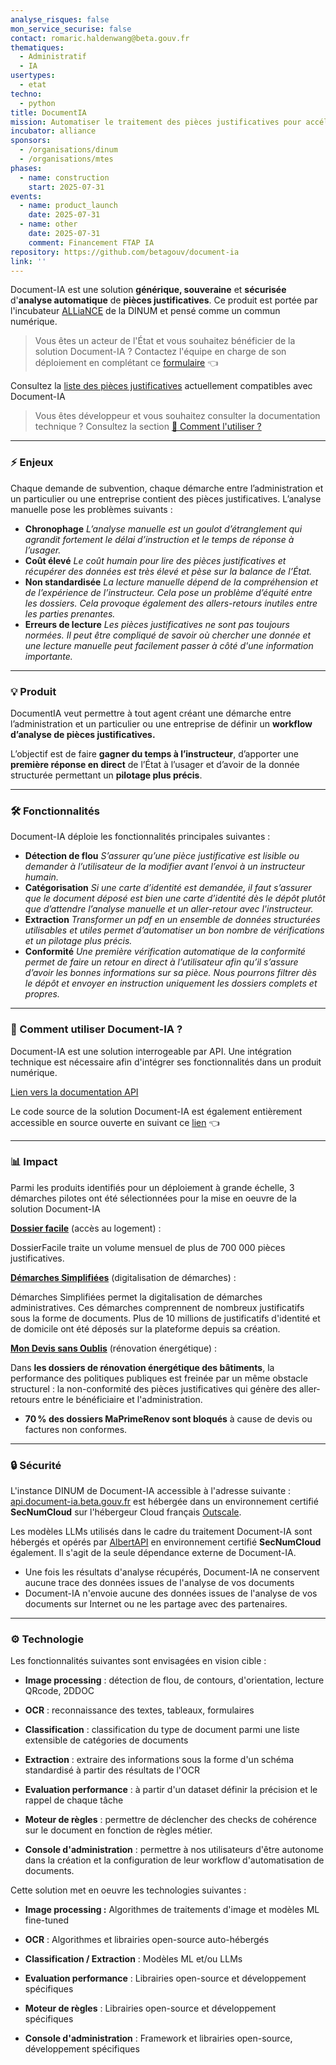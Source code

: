 ```yaml
---
analyse_risques: false
mon_service_securise: false
contact: romaric.haldenwang@beta.gouv.fr
thematiques:
  - Administratif
  - IA
usertypes:
  - etat
techno:
  - python
title: DocumentIA
mission: Automatiser le traitement des pièces justificatives pour accélérer les démarches administratives et éliminer les aller-retours entre les usagers et les instructeurs, en déployant d'abord la solution sur deux démarches pilotes du MTE.
incubator: alliance
sponsors:
  - /organisations/dinum
  - /organisations/mtes
phases:
  - name: construction
    start: 2025-07-31
events:
  - name: product_launch
    date: 2025-07-31
  - name: other
    date: 2025-07-31
    comment: Financement FTAP IA
repository: https://github.com/betagouv/document-ia
link: ''
---
```

Document-IA est une solution **générique, souveraine** et **sécurisée** d'**analyse automatique** de **pièces justificatives**. Ce produit est portée par l'incubateur [ALLiaNCE](https://alliance.numerique.gouv.fr/) de la DINUM et pensé comme un commun numérique.

> Vous êtes un acteur de l'État et vous souhaitez bénéficier de la solution Document-IA ? Contactez l'équipe en charge de son déploiement en complétant ce [formulaire](https://grist.numerique.gouv.fr/o/document-ia/forms/3ovXs271FKtb8P22apK3eB/4) 👈

Consultez la [liste des pièces justificatives](https://github.com/betagouv/document-ia/tree/develop/document-ia-worker/src/document_ia_worker/core/prompt/document_type) actuellement compatibles avec Document-IA

> Vous êtes développeur et vous souhaitez consulter la documentation technique ? Consultez la section [📖 Comment l'utiliser ?](#-comment-lutiliser-)

---

### ⚡️ Enjeux

Chaque demande de subvention, chaque démarche entre l’administration et un particulier ou une entreprise contient des pièces justificatives. 
L’analyse manuelle pose les problèmes suivants : 

- **Chronophage**
*L’analyse manuelle est un goulot d’étranglement qui agrandit fortement le délai d’instruction et le temps de réponse à l’usager.*
- **Coût élevé** 
*Le coût humain pour lire des pièces justificatives et récupérer des données est très élevé et pèse sur la balance de l’État.*
- **Non standardisée**
*La lecture manuelle dépend de la compréhension et de l’expérience de l’instructeur. Cela pose un problème d’équité entre les dossiers. Cela provoque également des allers-retours inutiles entre les parties prenantes.*
- **Erreurs de lecture**
*Les pièces justificatives ne sont pas toujours normées. Il peut être compliqué de savoir où chercher une donnée et une lecture manuelle peut facilement passer à côté d'une information importante.*

---

### 💡 Produit

DocumentIA veut permettre à tout agent créant une démarche entre l’administration et un particulier ou une entreprise de définir un **workflow d’analyse de pièces justificatives.** 

L’objectif est de faire **gagner du temps à l’instructeur**, d’apporter une **première réponse en direct** de l’État à l’usager et d’avoir de la donnée structurée permettant un **pilotage plus précis**.

---

### 🛠️ Fonctionnalités

Document-IA déploie les fonctionnalités principales suivantes :

- **Détection de flou**
*S’assurer qu’une pièce justificative est lisible ou demander à l’utilisateur de la modifier avant l’envoi à un instructeur humain.*
- **Catégorisation**
*Si une carte d’identité est demandée, il faut s’assurer que le document déposé est bien une carte d’identité dès le dépôt plutôt que d’attendre l’analyse manuelle et un aller-retour avec l'instructeur.*
- **Extraction**
*Transformer un pdf en un ensemble de données structurées utilisables et utiles permet d’automatiser un bon nombre de vérifications et un pilotage plus précis.*
- **Conformité**
*Une première vérification automatique de la conformité permet de faire un retour en direct à l’utilisateur afin qu’il s’assure d’avoir les bonnes informations sur sa pièce. Nous pourrons filtrer dès le dépôt et envoyer en instruction uniquement les dossiers complets et propres.*

---

### 📖 Comment utiliser Document-IA ?

Document-IA est une solution interrogeable par API. Une intégration technique est nécessaire afin d'intégrer ses fonctionnalités dans un produit numérique.

[Lien vers la documentation API](https://api.staging.document-ia.beta.gouv.fr/redoc)

Le code source de la solution Document-IA est également entièrement accessible en source ouverte en suivant ce [lien](https://github.com/betagouv/document-ia) 👈

---

### 📊 Impact

Parmi les produits identifiés pour un déploiement à grande échelle, 3 démarches pilotes ont été sélectionnées pour la mise en oeuvre de la solution Document-IA 

**[Dossier facile](https://www.dossierfacile.logement.gouv.fr/)** (accès au logement) :

DossierFacile traite un volume mensuel de plus de 700 000 pièces justificatives.


**[Démarches Simplifiées](https://www.demarches-simplifiees.fr/)** (digitalisation de démarches) :

Démarches Simplifiées permet la digitalisation de démarches administratives. Ces démarches comprennent de nombreux justificatifs sous la forme de documents. Plus de 10 millions de justificatifs d'identité et de domicile ont été déposés sur la plateforme depuis sa création.

**[Mon Devis sans Oublis](https://mon-devis-sans-oublis.beta.gouv.fr/)** (rénovation énergétique) :

Dans **les dossiers de rénovation énergétique des bâtiments**, la performance des politiques publiques est freinée par un même obstacle structurel : la non-conformité des pièces justificatives qui génère des aller-retours entre le bénéficiaire et l'administration.
* **70 % des dossiers MaPrimeRenov sont bloqués** à cause de devis ou factures non conformes.

---

### 🔒 Sécurité

L'instance DINUM de Document-IA accessible à l'adresse suivante : [api.document-ia.beta.gouv.fr](https://api.document-ia.beta.gouv.fr/api/v1/health) est hébergée dans un environnement certifié **SecNumCloud** sur l'hébergeur Cloud français [Outscale](https://fr.outscale.com/).

Les modèles LLMs utilisés dans le cadre du traitement Document-IA sont hébergés et opérés par [AlbertAPI](https://albert.sites.beta.gouv.fr/) en environnement certifié **SecNumCloud** également. Il s'agit de la seule dépendance externe de Document-IA.

- Une fois les résultats d'analyse récupérés, Document-IA ne conservent aucune trace des données issues de l'analyse de vos documents
- Document-IA n'envoie aucune des données issues de l'analyse de vos documents sur Internet ou ne les partage avec des partenaires.

---

### ⚙️ Technologie


Les fonctionnalités suivantes sont envisagées en vision cible :

* **Image processing** : détection de flou, de contours, d'orientation, lecture QRcode, 2DDOC

* **OCR** : reconnaissance des textes, tableaux, formulaires

* **Classification** : classification du type de document parmi une liste extensible de catégories de documents

* **Extraction** : extraire des informations sous la forme d'un schéma standardisé à partir des résultats de l'OCR

* **Evaluation performance** : à partir d'un dataset définir la précision et le rappel de chaque tâche

* **Moteur de règles** : permettre de déclencher des checks de cohérence sur le document en fonction de règles métier.

* **Console d'administration** : permettre à nos utilisateurs d'être autonome dans la création et la configuration de leur workflow d'automatisation de documents.


Cette solution met en oeuvre les technologies suivantes :

* **Image processing :** Algorithmes de traitements d'image et modèles ML fine-tuned

* **OCR** : Algorithmes et librairies open-source auto-hébergés

* **Classification / Extraction** : Modèles ML et/ou LLMs

* **Evaluation performance** : Librairies open-source et développement spécifiques

* **Moteur de règles** : Librairies open-source et développement spécifiques

* **Console d'administration** : Framework et librairies open-source, développement spécifiques